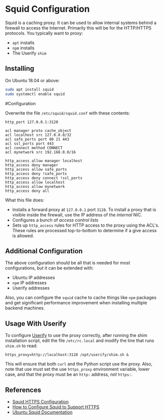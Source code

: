 # Squid Configuration

Squid is a caching proxy. It can be used to allow internal systems behind a firewall to access the Internet. Primarily this will be for the HTTP/HTTPS protocols. You typically want to proxy:

- `apt` installs
- `npm` installs
- The Userify `shim`

## Installing

On Ubuntu 18.04 or above:

```bash
sudo apt install squid
sudo systemctl enable squid
```

#Configuration

Overwrite the file `/etc/squid/squid.conf` with these contents:

```
http_port 127.0.0.1:3128

acl manager proto cache_object
acl localhost src 127.0.0.0/32
acl safe_ports port 80 21 443
acl ssl_ports port 443
acl connect method CONNECT
acl mynetwork src 192.168.0.0/16

http_access allow manager localhost
http_access deny manager
http_access allow safe_ports
http_access deny !safe_ports
http_access deny connect !ssl_ports
http_access allow localhost
http_access allow mynetwork
http_access deny all
```

What this file does:

- Installs a forward proxy at `127.0.0.1` port `3128`. To install a proxy that is visible inside the firewall, use the IP address of the _internal_ NIC.
- Configures a bunch of _access control lists_
- Sets up `http_access` rules for HTTP access to the proxy using the ACL's. These rules are processed top-to-bottom to determine if a give access is allowed.

## Additional Configuration

The above configuration should be all that is needed for most configurations, but it can be extended with:

- Ubuntu IP addresses
- `npm` IP addresses
- Userify addresses

Also, you can configure the `squid` cache to cache things like `npm` packages and get significant performance improvement when installing multiple backend machines.

## Usage With Userify

To configure [Userify](https://userify.com) to use the proxy correctly, after running the shim installation script, edit the file `/etc/rc.local` and modify the line that runs `shim.sh` to read:

```
https_proxy=http://localhost:3128 /opt/userify/shim.sh &
```

This will ensure that both `curl` and the Python script use the proxy. Also, note that use must set the use `https_proxy` environment variable, lower case, and that the proxy must be an `http:` address, _not_ `https:`.

## References

- [Squid HTTPS Configuration](https://wiki.squid-cache.org/Features/HTTPS)
- [How to Configure Squid to Support HTTPS](https://stackoverflow.com/questions/13151192/how-to-configure-https-support-in-squid3)
- [Ubuntu Squid Documentation](https://help.ubuntu.com/community/Squid)
